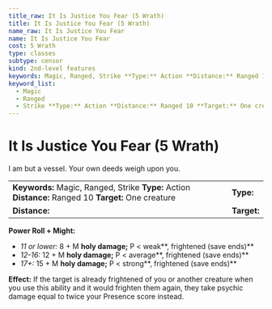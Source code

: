 ```yaml
---
title_raw: It Is Justice You Fear (5 Wrath)
title: It Is Justice You Fear (5 Wrath)
name_raw: It Is Justice You Fear
name: It Is Justice You Fear
cost: 5 Wrath
type: classes
subtype: censor
kind: 2nd-level features
keywords: Magic, Ranged, Strike **Type:** Action **Distance:** Ranged 10 **Target:** One creature
keyword_list:
  - Magic
  - Ranged
  - Strike **Type:** Action **Distance:** Ranged 10 **Target:** One creature
---
```


# It Is Justice You Fear (5 Wrath)

I am but a vessel. Your own deeds weigh upon you.

|                                                                                                       |             |
| :---------------------------------------------------------------------------------------------------- | :---------- |
| **Keywords:** Magic, Ranged, Strike **Type:** Action **Distance:** Ranged 10 **Target:** One creature | **Type:**   |
| **Distance:**                                                                                         | **Target:** |

**Power Roll + Might:**

- *11 or lower:* 8 + M **holy damage;** P \< weak\*\*, frightened (save ends)\*\*
- *12-16:* 12 + M **holy damage;** P \< average\*\*, frightened (save ends)\*\*
- *17+:* 15 + M **holy damage;** P \< strong\*\*, frightened (save ends)\*\*

**Effect:** If the target is already frightened of you or another creature when you use this ability and it would frighten them again, they take psychic damage equal to twice your Presence score instead.
